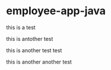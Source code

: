 employee-app-java
=================
this is a test

this is antother test

this is another test test

this is another another test 